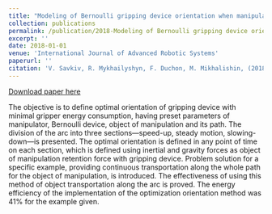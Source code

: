 ```yaml
---
title: "Modeling of Bernoulli gripping device orientation when manipulating objects along the arc"
collection: publications
permalink: /publication/2018-Modeling of Bernoulli gripping device orientation when manipulating objects along the arc-4
excerpt: ''
date: 2018-01-01
venue: 'International Journal of Advanced Robotic Systems'
paperurl: ''
citation: 'V. Savkiv, R. Mykhailyshyn, F. Duchon, M. Mikhalishin, (2018). &quot;Modeling of Bernoulli gripping device orientation when manipulating objects along the arc.&quot; <i>International Journal of Advanced Robotic Systems</i>. doi: 1729881418762670.'
---
```

[Download paper here](https://journals.sagepub.com/doi/full/10.1177/1729881418762670)

The objective is to define optimal orientation of gripping device with minimal gripper energy consumption, having preset parameters of manipulator, Bernoulli device, object of manipulation and its path. The division of the arc into three sections—speed-up, steady motion, slowing-down—is presented. The optimal orientation is defined in any point of time on each section, which is defined using inertial and gravity forces as object of manipulation retention force with gripping device. Problem solution for a specific example, providing continuous transportation along the whole path for the object of manipulation, is introduced. The effectiveness of using this method of object transportation along the arc is proved. The energy efficiency of the implementation of the optimization orientation method was 41% for the example given.